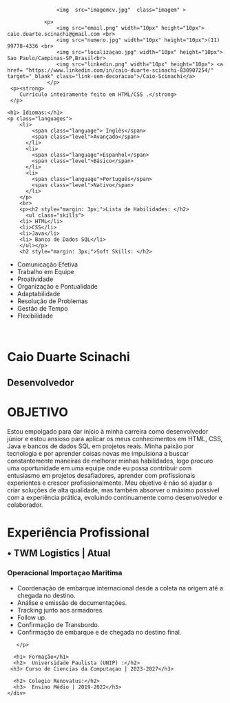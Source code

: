 <!DOCTYPE html>
<html lang="en">
<head>
    <meta charset="UTF-8">
    <meta http-equiv="X-UA-Compatible" content="IE=edge">
    <meta name="viewport" content="width=device-width, initial-scale=1.0">
    <link rel="stylesheet" href="CSS CV.css">
    <title>Document</title>
</head>
<body1 style="margin: 0px;">
    <div class="container">
        <div class="coluna-esquerda">
            <div class="box-esquerda">
             
                    <img  src="imagemcv.jpg"  class="imagem" >
                
                <p> 
                    <img src="email.png" width="10px" height="10px"> caio.duarte.scinachi@gmail.com <br>
                    <img src="numero.jpg" width="10px" height="10px">(11) 99778-4336 <br>
                    <img src="localizaçao.jpg" width="10px" height="10px"> Sao Paulo/Campinas-SP,Brasil<br> 
                    <img src="linkedin.png" width="10px" height="10px"> <a href= "https://www.linkedin.com/in/caio-duarte-scinachi-830907254/" target="_blank" class="link-sem-decoracao">/Caio-Scinachi</a>
                 </p>
     <p><strong> 
        Currículo inteiramente feito em HTML/CSS .</strong>
     </p>
         
    <h1> Idiomas:</h1>
    <p class="languages">
        <li>
            <span class="language"> Inglês</span>
            <span class="level">Avançado</span>
          </li>
          <li>
            <span class="language">Espanhol</span>
            <span class="level">Básico</span>
          </li>
          <li>
            <span class="language">Português</span>
            <span class="level">Nativo</span>
          </li>
        </p>
        <br>
        <p><h2 style="margin: 3px;">Lista de Habilidades: </h2>
          <ul class="skills">
        <li> HTML</li>
        <li>CSS</li>
        <li>Java</li>
        <li> Banco de Dados SQL</li>        
        </ul></p>
        <h2 style="margin: 3px;">Soft Skills: </h2>
  <ul class="skills">
<li> Comunicação Efetiva</li>
<li>Trabalho em Equipe</li>
<li>Proatividade</li>
<li>Organização e Pontualidade</li>
<li>Adaptabilidade</li>
<li> Resolução de Problemas</li>
<li>Gestão de Tempo </li>
<li>Flexibilidade</li>

</ul>
                </div>
        </div>
      <br>
    </body1>
    <body2>
        <div class="coluna-direita">
            <div class="box-direita">
<h1> Caio Duarte Scinachi</h1>
<h2> Desenvolvedor </h2>
            </div>
            <h1>OBJETIVO</h1>
            <P>Estou empolgado para dar início à minha carreira como desenvolvedor júnior e estou ansioso para aplicar os meus conhecimentos em HTML, CSS, Java e bancos de dados SQL em projetos reais. 
              Minha paixão por tecnologia e por aprender coisas novas me impulsiona a buscar constantemente maneiras de melhorar minhas habilidades, 
              logo procuro uma oportunidade em uma equipe onde eu possa contribuir com entusiasmo em projetos desafiadores, aprender com profissionais experientes e crescer profissionalmente. 
              Meu objetivo é não só ajudar a criar soluções de alta qualidade, mas também absorver o máximo possível com a experiência prática, evoluindo continuamente como desenvolvedor e colaborador.</P>

<h1> Experiência Profissional</h1>
<h2 style="margin: 0px;">&bull; TWM Logistics | Atual </h2>
<h3>Operacional Importaçao  Maritima </h3>
               <p style="margin: 5px;">  
                <ul>
                  <li>Coordenação de embarque internacional desde a coleta na origem até a chegada no destino.</li>
                  <li>Análise e emissão de documentações. </li>
                  <li>Tracking junto aos armadores.</li>
                  <li>Follow up.</li>
                  <li>Confirmação de Transbordo.</li>
                  <li>Confirmação de embarque e de chegada no destino final.</li>
                </ul>
        
       </p>

      <h1> Formação</h1>
      <h2>  Universidade Paulista (UNIP) :</h2>
     <h3> Curso de Ciencias da Computaçao | 2023-2027</h3>
            
      <h2> Colegio Renovatus:</h2> 
      <h3>  Ensino Médio | 2019-2022</h3>
    </div>   
</body2>
</html>
